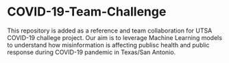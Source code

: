 # COVID-19-Team-Challenge

This repository is added as a reference and team collaboration for UTSA COVID-19 challege project. Our aim is to leverage Machine Learning models to understand how misinformation is affecting publisc health and public response during COVID-19 pandemic in Texas/San Antonio. 
